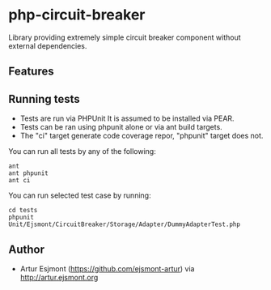 # php-circuit-breaker

Library providing extremely simple circuit breaker component without external dependencies.

## Features


## Running tests

* Tests are run via PHPUnit It is assumed to be installed via PEAR.
* Tests can be ran using phpunit alone or via ant build targets.
* The "ci" target generate code coverage repor, "phpunit" target does not.

You can run all tests by any of the following:

    ant
    ant phpunit
    ant ci

You can run selected test case by running:

    cd tests
    phpunit Unit/Ejsmont/CircuitBreaker/Storage/Adapter/DummyAdapterTest.php

## Author

* Artur Esjmont (https://github.com/ejsmont-artur) via http://artur.ejsmont.org
